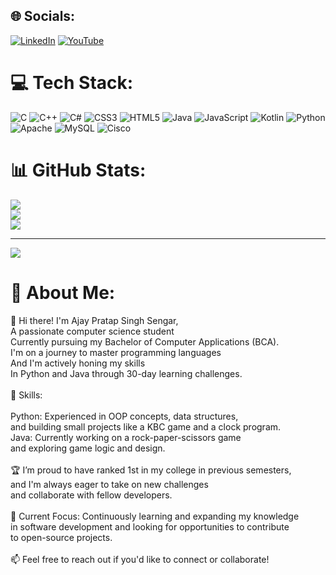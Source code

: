 


## 🌐 Socials:
[![LinkedIn](https://img.shields.io/badge/LinkedIn-%230077B5.svg?logo=linkedin&logoColor=white)](ajaypratapsinghsengar) [![YouTube](https://img.shields.io/badge/YouTube-%23FF0000.svg?logo=YouTube&logoColor=white)](https://www.youtube.com/@FromScratchxt) 

# 💻 Tech Stack:
![C](https://img.shields.io/badge/c-%2300599C.svg?style=for-the-badge&logo=c&logoColor=white) ![C++](https://img.shields.io/badge/c++-%2300599C.svg?style=for-the-badge&logo=c%2B%2B&logoColor=white) ![C#](https://img.shields.io/badge/c%23-%23239120.svg?style=for-the-badge&logo=csharp&logoColor=white) ![CSS3](https://img.shields.io/badge/css3-%231572B6.svg?style=for-the-badge&logo=css3&logoColor=white) ![HTML5](https://img.shields.io/badge/html5-%23E34F26.svg?style=for-the-badge&logo=html5&logoColor=white) ![Java](https://img.shields.io/badge/java-%23ED8B00.svg?style=for-the-badge&logo=openjdk&logoColor=white) ![JavaScript](https://img.shields.io/badge/javascript-%23323330.svg?style=for-the-badge&logo=javascript&logoColor=%23F7DF1E) ![Kotlin](https://img.shields.io/badge/kotlin-%237F52FF.svg?style=for-the-badge&logo=kotlin&logoColor=white) ![Python](https://img.shields.io/badge/python-3670A0?style=for-the-badge&logo=python&logoColor=ffdd54) ![Apache](https://img.shields.io/badge/apache-%23D42029.svg?style=for-the-badge&logo=apache&logoColor=white) ![MySQL](https://img.shields.io/badge/mysql-4479A1.svg?style=for-the-badge&logo=mysql&logoColor=white) ![Cisco](https://img.shields.io/badge/cisco-%23049fd9.svg?style=for-the-badge&logo=cisco&logoColor=black)
# 📊 GitHub Stats:
![](https://github-readme-stats.vercel.app/api?username=ajaysengar2005&theme=radical&hide_border=false&include_all_commits=false&count_private=false)<br/>
![](https://github-readme-streak-stats.herokuapp.com/?user=ajaysengar2005&theme=radical&hide_border=false)<br/>
![](https://github-readme-stats.vercel.app/api/top-langs/?username=ajaysengar2005&theme=radical&hide_border=false&include_all_commits=false&count_private=false&layout=compact)

---
[![](https://visitcount.itsvg.in/api?id=ajaysengar2005&icon=0&color=0)](https://visitcount.itsvg.in)

# 💫 About Me:
👋 Hi there! I'm Ajay Pratap Singh Sengar,<br>A passionate computer science student<br>Currently pursuing my Bachelor of Computer Applications (BCA).<br>I'm on a journey to master programming languages<br>And I'm actively honing my skills<br>In Python and Java through 30-day learning challenges.<br><br>🚀 Skills:<br><br>Python: Experienced in OOP concepts, data structures,<br>and building small projects like a KBC game and a clock program.<br>Java: Currently working on a rock-paper-scissors game <br>and exploring game logic and design.<br><br>🏆 I’m proud to have ranked 1st in my college in previous semesters,<br>and I'm always eager to take on new challenges<br>and collaborate with fellow developers.<br><br>🌱 Current Focus: Continuously learning and expanding my knowledge<br>in software development and looking for opportunities to contribute <br>to open-source projects.<br><br>📫 Feel free to reach out if you'd like to connect or collaborate!
<!-- Proudly created with GPRM ( https://gprm.itsvg.in ) -->
